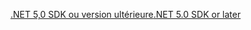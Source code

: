 [<span data-ttu-id="c2802-101">.NET 5,0 SDK ou version ultérieure</span><span class="sxs-lookup"><span data-stu-id="c2802-101">.NET 5.0 SDK or later</span></span>](https://dotnet.microsoft.com/download/dotnet/5.0)
